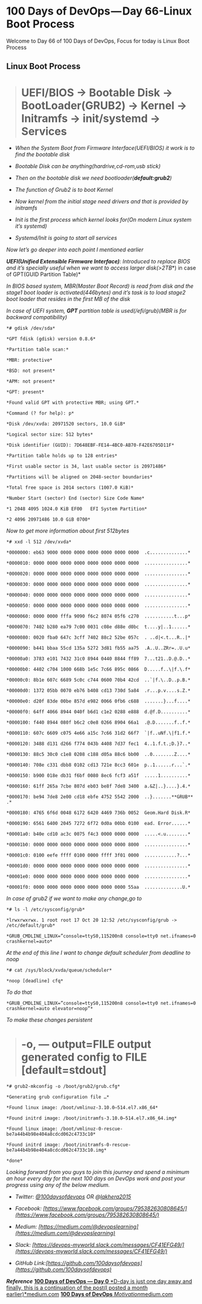 
# 100 Days of DevOps — Day 66-Linux Boot Process

Welcome to Day 66 of 100 Days of DevOps, Focus for today is Linux Boot Process

## Linux Boot Process
> # UEFI/BIOS → Bootable Disk → BootLoader(GRUB2) → Kernel → Initramfs → init/systemd → Services

* *When the System Boot from Firmware Interface(UEFI/BIOS) it work is to find the bootable disk*

* *Bootable Disk can be anything(hardrive,cd-rom,usb stick)*

* *Then on the bootable disk we need bootloader(**default:grub2**)*

* *The function of Grub2 is to boot Kernel*

* *Now kernel from the initial stage need drivers and that is provided by initramfs*

* *Init is the first process which kernel looks for(On modern Linux system it’s systemd)*

* *Systemd/Init is going to start all services*

*Now let’s go deeper into each point I mentioned earlier*

***UEFI(Unified Extensible Firmware Interface)**: Introduced to replace BIOS and it’s specially useful when we want to access larger disk(**>2TB**) in case of GPT(GUID Partition Table)*

*In BIOS based system, MBR(Master Boot Record) is read from disk and the stage1 boot loader is activated(446bytes) and it’s task is to load stage2 boot loader that resides in the first MB of the disk*

*In case of UEFI system, **GPT** partition table is used(/efi/grub)(MBR is for backward compatibility)*

    *# gdisk /dev/sda*

    *GPT fdisk (gdisk) version 0.8.6*

    *Partition table scan:*

    *MBR: protective*

    *BSD: not present*

    *APM: not present*

    *GPT: present*

    *Found valid GPT with protective MBR; using GPT.*

    *Command (? for help): p*

    *Disk /dev/xvda: 20971520 sectors, 10.0 GiB*

    *Logical sector size: 512 bytes*

    *Disk identifier (GUID): 7D648EBF-FE14–4BC0-AB70-F42E6705D11F*

    *Partition table holds up to 128 entries*

    *First usable sector is 34, last usable sector is 20971486*

    *Partitions will be aligned on 2048-sector boundaries*

    *Total free space is 2014 sectors (1007.0 KiB)*

    *Number Start (sector) End (sector) Size Code Name*

    *1 2048 4095 1024.0 KiB EF00   EFI System Partition*

    *2 4096 20971486 10.0 GiB 0700*

*Now to get more information about first 512bytes*

    *# xxd -l 512 /dev/xvda*

    *0000000: eb63 9000 0000 0000 0000 0000 0000 0000  .c..............*

    *0000010: 0000 0000 0000 0000 0000 0000 0000 0000  ................*

    *0000020: 0000 0000 0000 0000 0000 0000 0000 0000  ................*

    *0000030: 0000 0000 0000 0000 0000 0000 0000 0000  ................*

    *0000040: 0000 0000 0000 0000 0000 0000 0000 0000  ................*

    *0000050: 0000 0000 0000 0000 0000 0080 0008 0000  ................*

    *0000060: 0000 0000 fffa 9090 f6c2 8074 05f6 c270  ...........t...p*

    *0000070: 7402 b280 ea79 7c00 0031 c08e d88e d0bc  t....y|..1......*

    *0000080: 0020 fba0 647c 3cff 7402 88c2 52be 057c  . ..d|<.t...R..|*

    *0000090: b441 bbaa 55cd 135a 5272 3d81 fb55 aa75  .A..U..ZRr=..U.u*

    *00000a0: 3783 e101 7432 31c0 8944 0440 8844 ff89  7...t21..D.@.D..*

    *00000b0: 4402 c704 1000 668b 1e5c 7c66 895c 0866  D.....f..\|f.\.f*

    *00000c0: 8b1e 607c 6689 5c0c c744 0600 70b4 42cd  ..`|f.\..D..p.B.*

    *00000d0: 1372 05bb 0070 eb76 b408 cd13 730d 5a84  .r...p.v....s.Z.*

    *00000e0: d20f 83de 00be 857d e982 0066 0fb6 c688  .......}...f....*

    *00000f0: 64ff 4066 8944 040f b6d1 c1e2 0288 e888  d.@f.D..........*

    *0000100: f440 8944 080f b6c2 c0e8 0266 8904 66a1  .@.D.......f..f.*

    *0000110: 607c 6609 c075 4e66 a15c 7c66 31d2 66f7  `|f..uNf.\|f1.f.*

    *0000120: 3488 d131 d266 f774 043b 4408 7d37 fec1  4..1.f.t.;D.}7..*

    *0000130: 88c5 30c0 c1e8 0208 c188 d05a 88c6 bb00  ..0........Z....*

    *0000140: 708e c331 dbb8 0102 cd13 721e 8cc3 601e  p..1......r...`.*

    *0000150: b900 018e db31 f6bf 0080 8ec6 fcf3 a51f  .....1..........*

    *0000160: 61ff 265a 7cbe 807d eb03 be8f 7de8 3400  a.&Z|..}....}.4.*

    *0000170: be94 7de8 2e00 cd18 ebfe 4752 5542 2000  ..}.......**GRUB** .*

    *0000180: 4765 6f6d 0048 6172 6420 4469 736b 0052  Geom.Hard Disk.R*

    *0000190: 6561 6400 2045 7272 6f72 0d0a 00bb 0100  ead. Error......*

    *00001a0: b40e cd10 ac3c 0075 f4c3 0000 0000 0000  .....<.u........*

    *00001b0: 0000 0000 0000 0000 0000 0000 0000 8000  ................*

    *00001c0: 0100 eefe ffff 0100 0000 ffff 3f01 0000  ............?...*

    *00001d0: 0000 0000 0000 0000 0000 0000 0000 0000  ................*

    *00001e0: 0000 0000 0000 0000 0000 0000 0000 0000  ................*

    *00001f0: 0000 0000 0000 0000 0000 0000 0000 55aa  ..............U.*

*In case of grub2 if we want to make any change,go to*

    *# ls -l /etc/sysconfig/grub*

    *lrwxrwxrwx. 1 root root 17 Oct 20 12:52 /etc/sysconfig/grub -> /etc/default/grub*

    *GRUB_CMDLINE_LINUX=”console=ttyS0,115200n8 console=tty0 net.ifnames=0 crashkernel=auto*

*At the end of this line I want to change default scheduler from deadline to noop*

    *# cat /sys/block/xvda/queue/scheduler*

    *noop [deadline] cfq*

*To do that*

    *GRUB_CMDLINE_LINUX=”console=ttyS0,115200n8 console=tty0 net.ifnames=0 crashkernel=auto elevator=noop”*

*To make these changes persistent*
> # -o, — output=FILE output generated config to FILE [default=stdout]

    *# grub2-mkconfig -o /boot/grub2/grub.cfg*

    *Generating grub configuration file …*

    *Found linux image: /boot/vmlinuz-3.10.0–514.el7.x86_64*

    *Found initrd image: /boot/initramfs-3.10.0–514.el7.x86_64.img*

    *Found linux image: /boot/vmlinuz-0-rescue-be7a44b4b98e404a8cdcd062c4733c10*

    *Found initrd image: /boot/initramfs-0-rescue-be7a44b4b98e404a8cdcd062c4733c10.img*

    *done*

*Looking forward from you guys to join this journey and spend a minimum an hour every day for the next 100 days on DevOps work and post your progress using any of the below medium.*

* *Twitter: [@100daysofdevops](http://twitter.com/100daysofdevops) OR @[lakhera2015](https://twitter.com/lakhera2015)*

* *Facebook: [https://www.facebook.com/groups/795382630808645/](https://www.facebook.com/groups/795382630808645/)*

* *Medium: [https://medium.com/@devopslearning](https://medium.com/@devopslearning)*

* *Slack: [https://devops-myworld.slack.com/messages/CF41EFG49/](https://devops-myworld.slack.com/messages/CF41EFG49/)*

* *GitHub Link:[https://github.com/100daysofdevops](https://github.com/100daysofdevops)*

***Reference***
[**100 Days of DevOps — Day 0**
*D-day is just one day away and finally, this is a continuation of the post(I posted a month earlier)*medium.com](https://medium.com/@devopslearning/100-days-of-devops-day-0-4f2c9750542d)
[**100 Days of DevOps**
*Motivation*medium.com](https://medium.com/@devopslearning/100-days-of-devops-81faf13bf772)
